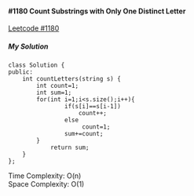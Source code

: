 #### #1180 Count Substrings with Only One Distinct Letter
[Leetcode #1180](https://leetcode.com/problems/count-substrings-with-only-one-distinct-letter/)  

##### My Solution
```
class Solution {
public:
    int countLetters(string s) {
        int count=1;
        int sum=1;
        for(int i=1;i<s.size();i++){
                if(s[i]==s[i-1])
                    count++;
                else
                     count=1;
                sum+=count;
        }
            return sum;
    }
};
```
Time Complexity: O(n)  
Space Complexity: O(1)  
